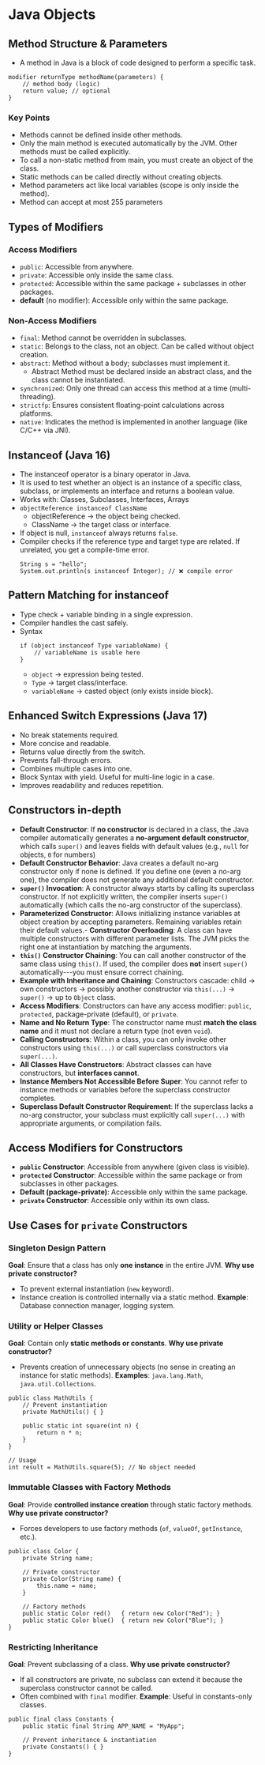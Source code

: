 # Java Objects

## Method Structure & Parameters

- A method in Java is a block of code designed to perform a specific task.

```text
modifier returnType methodName(parameters) {
    // method body (logic)
    return value; // optional
}
```

### Key Points

- Methods cannot be defined inside other methods.
- Only the main method is executed automatically by the JVM. Other methods must be called explicitly.
- To call a non-static method from main, you must create an object of the class.
- Static methods can be called directly without creating objects.
- Method parameters act like local variables (scope is only inside the method).
- Method can accept at most 255 parameters

## Types of Modifiers

### Access Modifiers

- `public`: Accessible from anywhere.
- `private`: Accessible only inside the same class.
- `protected`: Accessible within the same package + subclasses in other packages.
- **default** (no modifier): Accessible only within the same package.

### Non-Access Modifiers

- `final`: Method cannot be overridden in subclasses.
- `static`: Belongs to the class, not an object. Can be called without object creation.
- `abstract`: Method without a body; subclasses must implement it.
  - Abstract Method must be declared inside an abstract class, and the class cannot be instantiated.
- `synchronized`: Only one thread can access this method at a time (multi-threading).
- `strictfp`: Ensures consistent floating-point calculations across platforms.
- `native`: Indicates the method is implemented in another language (like C/C++ via JNI).


## Instanceof (Java 16)

- The instanceof operator is a binary operator in Java.
- It is used to test whether an object is an instance of a specific class, subclass, or implements an interface and returns a boolean value.
- Works with: Classes, Subclasses, Interfaces, Arrays
- `objectReference instanceof ClassName`
  - objectReference → the object being checked.
  - ClassName → the target class or interface.
- If object is null, `instanceof` always returns `false`.
- Compiler checks if the reference type and target type are related. If unrelated, you get a compile-time error.
    ```text
    String s = "hello";
    System.out.println(s instanceof Integer); // ❌ compile error
    ```

## Pattern Matching for instanceof

- Type check + variable binding in a single expression.
- Compiler handles the cast safely.
- Syntax
    ```text
    if (object instanceof Type variableName) {
        // variableName is usable here
    }
    ```
    - `object` → expression being tested.
    - `Type` → target class/interface.
    - `variableName` → casted object (only exists inside block).

## Enhanced Switch Expressions (Java 17)

- No break statements required.
- More concise and readable.
- Returns value directly from the switch.
- Prevents fall-through errors.
- Combines multiple cases into one.
- Block Syntax with yield. Useful for multi-line logic in a case.
- Improves readability and reduces repetition.

## Constructors in-depth

- **Default Constructor**: If **no constructor** is declared in a class, the Java compiler automatically generates a **no-argument default constructor**, which calls `super()` and leaves fields with default values (e.g., `null` for objects, `0` for numbers)
- **Default Constructor Behavior**: Java creates a default no-arg constructor only if none is defined. If you define one (even a no-arg one), the compiler does not generate any additional default constructor.
- **`super()` Invocation**: A constructor always starts by calling its superclass constructor. If not explicitly written, the compiler inserts `super()` automatically (which calls the no-arg constructor of the superclass).
- **Parameterized Constructor**: Allows initializing instance variables at object creation by accepting parameters. Remaining variables retain their default values.- **Constructor Overloading**: A class can have multiple constructors with different parameter lists. The JVM picks the right one at instantiation by matching the arguments.
- **`this()` Constructor Chaining**: You can call another constructor of the same class using `this()`. If used, the compiler does **not** insert `super()` automatically---you must ensure correct chaining.
- **Example with Inheritance and Chaining**: Constructors cascade: child → own constructors → possibly another constructor via `this(...)` → `super()` → up to `Object` class.
- **Access Modifiers**: Constructors can have any access modifier: `public`, `protected`, package-private (default), or `private`.
- **Name and No Return Type**: The constructor name must **match the class name** and it must not declare a return type (not even `void`).
- **Calling Constructors**: Within a class, you can only invoke other constructors using `this(...)` or call superclass constructors via `super(...)`.
- **All Classes Have Constructors**: Abstract classes can have constructors, but **interfaces cannot**.
- **Instance Members Not Accessible Before Super**: You cannot refer to instance methods or variables before the superclass constructor completes.
- **Superclass Default Constructor Requirement**: If the superclass lacks a no-arg constructor, your subclass must explicitly call `super(...)` with appropriate arguments, or compilation fails. 

## Access Modifiers for Constructors

- **`public` Constructor**: Accessible from anywhere (given class is visible).
- **`protected` Constructor**: Accessible within the same package or from subclasses in other packages.
- **Default (package-private)**: Accessible only within the same package.
- **`private` Constructor**: Accessible only within its own class.

## Use Cases for `private` Constructors

### Singleton Design Pattern

**Goal**: Ensure that a class has only **one instance** in the entire JVM.
**Why use private constructor?**
- To prevent external instantiation (`new` keyword).
- Instance creation is controlled internally via a static method.
  **Example**: Database connection manager, logging system.

### **Utility or Helper Classes**

**Goal**: Contain only **static methods or constants**.
**Why use private constructor?**
- Prevents creation of unnecessary objects (no sense in creating an instance for static methods).
**Examples**: `java.lang.Math`, `java.util.Collections`.

```text
public class MathUtils {
    // Prevent instantiation
    private MathUtils() { }

    public static int square(int n) {
        return n * n;
    }
}

// Usage
int result = MathUtils.square(5); // No object needed
```

### **Immutable Classes with Factory Methods**

**Goal**: Provide **controlled instance creation** through static factory methods.
**Why use private constructor?**
- Forces developers to use factory methods (`of`, `valueOf`, `getInstance`, etc.).

```text
public class Color {
    private String name;

    // Private constructor
    private Color(String name) {
        this.name = name;
    }

    // Factory methods
    public static Color red()   { return new Color("Red"); }
    public static Color blue()  { return new Color("Blue"); }
}
```

### **Restricting Inheritance**

**Goal**: Prevent subclassing of a class.
**Why use private constructor?**
- If all constructors are private, no subclass can extend it because the superclass constructor cannot be called.
- Often combined with `final` modifier.
**Example**: Useful in constants-only classes.

```text
public final class Constants {
    public static final String APP_NAME = "MyApp";

    // Prevent inheritance & instantiation
    private Constants() { }
}
```